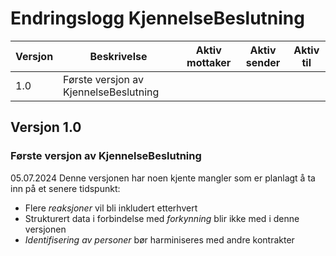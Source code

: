 # Endringslogg KjennelseBeslutning

| Versjon | Beskrivelse                           | Aktiv mottaker | Aktiv sender | Aktiv til |
|---------|---------------------------------------|----------------|--------------|-----------|
| 1.0     | Første versjon av KjennelseBeslutning |                |              |           |



## Versjon 1.0

### Første versjon av KjennelseBeslutning
05.07.2024
Denne versjonen har noen kjente mangler som er planlagt å ta inn på et senere tidspunkt:
* Flere _reaksjoner_ vil bli inkludert etterhvert
* Strukturert data i forbindelse med _forkynning_ blir ikke med i denne versjonen
* _Identifisering av personer_ bør harminiseres med andre kontrakter
